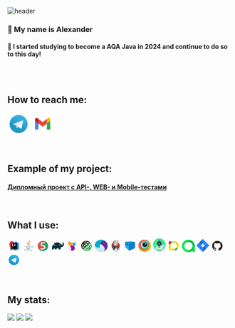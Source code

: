 ![header](https://capsule-render.vercel.app/api?type=waving&color=gradient&customColorList=10&height=160&section=header&text=Hi%20there!&fontAlignY=34&fontAlign=15&fontSize=52&animation=twinkling&fontColor=FFFFDD)

### 👋 My name is Alexander
#### 🌱 I started studying to become a **AQA Java** in 2024 and continue to do so to this day!

<br>
<br>
  
## How to reach me:
<a href="https://t.me/SandroUnknown"><img width="50px" alt="Telegram" title="Telegram" src="media/logo/Telegram.svg"/></a>
<a href="mailto:SandroUnknown1991@gmail.com"><img width="50px" alt="Write me Email" title="Gmail" src="media/logo/Gmail.svg"/></a>

<br>

## Example of my project:
#### [Дипломный проект с API-, WEB- и Mobile-тестами](https://github.com/SandroUnknown/QA-Start-graduate-work-todoist)

<br>

## What I use:
<a href="https://www.jetbrains.com/idea"><img src="media/logo/Intelij_IDEA.svg" width="5.7%" height="5.7%" alt="Intellij IDEA"/></a>
<a href="https://www.java.com"><img src="media/logo/Java.svg" width="5.7%" height="5.7%" alt="Java"/></a>
<a href="https://junit.org/junit5"><img src="media/logo/JUnit5.svg" width="5.7%" height="5.7%" alt="JUnit 5"/></a>
<a href="https://gradle.org"><img src="media/logo/Gradle.svg" width="5.7%" height="5.7%" alt="Gradle"/></a>
<a href="https://selenide.org"><img src="media/logo/Selenide.svg" width="5.7%" height="5.7%" alt="Selenide"/></a>
<a href="https://rest-assured.io"><img src="media/logo/Rest_Assured.svg" width="5.7%" height="5.7%" alt="REST Assured"/></a>
<a href="https://appium.io"><img src="media/logo/Appium.svg" width="5.7%" height="5.7%" alt="Appium"/></a>
<a href="https://www.jenkins.io"><img src="media/logo/Jenkins.svg" width="5.7%" height="5.7%" alt="Jenkins"/></a>
<a href="https://aerokube.com/selenoid"><img src="media/logo/Selenoid.svg" width="5.7%" height="5.7%" alt="Selenoid"/></a>
<a href="https://www.browserstack.com"><img src="media/logo/Browserstack.svg" width="5.7%" height="5.7%" alt="Browserstack"/></a>
<a href="https://developer.android.com"><img src="media/logo/Android_Studio.svg" width="5.7%" height="5.7%" alt="Android Studio"/></a>
<a href="https://allurereport.org"><img src="media/logo/Allure.svg" width="5.7%" height="5.7%" alt="Allure Report"/></a>
<a href="https://qameta.io"><img src="media/logo/AllureTestOps.svg" width="5.7%" height="5.7%" alt="Allure TestOps"/></a>
<a href="https://www.atlassian.com/software/jira"><img src="media/logo/Jira.svg" width="5.7%" height="5.7%" alt="Jira"/></a>
<a href="https://github.com"><img src="media/logo/Github.svg" width="5.7%" height="5.7%" alt="Github"/></a>
<a href="https://telegram.org/"><img src="media/logo/Telegram.svg" width="5.7%" height="5.7%" alt="Telegram"/></a>

<br>

## My stats:
![](http://github-profile-summary-cards.vercel.app/api/cards/profile-details?username=SandroUnknown&theme=blueberry)
![](http://github-profile-summary-cards.vercel.app/api/cards/repos-per-language?username=SandroUnknown&theme=blueberry)
![](http://github-profile-summary-cards.vercel.app/api/cards/stats?username=SandroUnknown&theme=blueberry)







<!--
**SandroUnknown/SandroUnknown** is a ✨ _special_ ✨ repository because its `README.md` (this file) appears on your GitHub profile.

Here are some ideas to get you started:

- 🔭 I’m currently working on ...
- 🌱 I’m currently learning ...
- 👯 I’m looking to collaborate on ...
- 🤔 I’m looking for help with ...
- 💬 Ask me about ...
- 📫 How to reach me: ...
- 😄 Pronouns: ...
- ⚡ Fun fact: ...
-->

